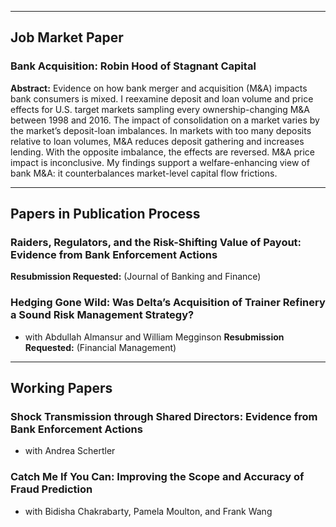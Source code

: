 ****
## Job Market Paper
### Bank Acquisition: Robin Hood of Stagnant Capital 
**Abstract:** Evidence on how bank merger and acquisition (M&A) impacts bank consumers is mixed. I reexamine deposit and loan volume and price effects for U.S. target markets sampling every ownership-changing M&A between 1998 and 2016. The impact of consolidation on a market varies by the market’s deposit-loan imbalances. In markets with too many deposits relative to loan volumes, M&A reduces deposit gathering and increases lending. With the opposite imbalance, the effects are reversed. M&A price impact is inconclusive. My findings support a welfare-enhancing view of bank M&A: it counterbalances market-level capital flow frictions. 

***
## Papers in Publication Process
### Raiders, Regulators, and the Risk-Shifting Value of Payout: Evidence from Bank Enforcement Actions
**Resubmission Requested:** (Journal of Banking and Finance) 


### Hedging Gone Wild: Was Delta’s Acquisition of Trainer Refinery a Sound Risk Management Strategy?
- with Abdullah Almansur and William Megginson
**Resubmission Requested:** (Financial Management) 

***
## Working Papers
### Shock Transmission through Shared Directors: Evidence from Bank Enforcement Actions 
- with Andrea Schertler

### Catch Me If You Can: Improving the Scope and Accuracy of Fraud Prediction
- with Bidisha Chakrabarty, Pamela Moulton, and Frank Wang
